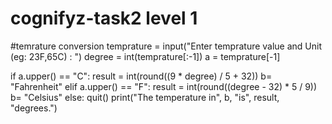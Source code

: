 # cognifyz-task2 level 1
#temrature conversion
temprature = input("Enter temprature value and Unit (eg: 23F,65C) : ")
degree = int(temprature[:-1])
a = temprature[-1]

if a.upper() == "C":
  result = int(round((9 * degree) / 5 + 32))
  b= "Fahrenheit"
elif a.upper() == "F":
  result = int(round((degree - 32) * 5 / 9))
  b= "Celsius"
else:
  quit()
print("The temperature in", b, "is", result, "degrees.")

